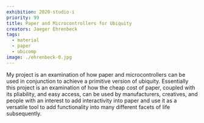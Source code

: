 ```yaml
---
exhibition: 2020-studio-i
priority: 99
title: Paper and Microcontrollers for Ubiquity
creators: Jaeger Ehrenbeck
tags: 
  - material
  - paper
  - ubicomp
image: ./ehrenbeck-0.jpg
---
```


My project is an examination of how paper and microcontrollers can be used in conjunction to achieve a primitive version of ubiquity. Essentially this project is an examination of how the cheap cost of paper, coupled with its pliability, and easy access, can be used by manufacturers, creatives, and people with an interest to add interactivity into paper and use it as a versatile tool to add functionality into many different facets of life subsequently.
